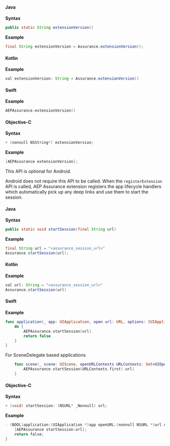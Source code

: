 <Variant platform="android" api="extension-version" repeat="8"/>

#### Java

**Syntax**

```java
public static String extensionVersion()
```

**Example**

```java
final String extensionVersion = Assurance.extensionVersion();
```

#### Kotlin

**Example**

```java
val extensionVersion: String = Assurance.extensionVersion()
```

<Variant platform="ios" api="extension-version" repeat="8"/>

#### Swift

**Example**

```swift
AEPAssurance.extensionVersion()
```

#### Objective-C

**Syntax**

```objectivec
+ (nonnull NSString*) extensionVersion;
```

**Example**

```objectivec
[AEPAssurance extensionVersion];
```

<!--- <Variant platform="react-native" api="extension-version" repeat="3"/>

#### JavaScript

**Example**

```objectivec
AEPAssurance.extensionVersion().then(version => console.log("AdobeExperienceSDK: AEP Assurance version: " + version));
```

<Variant platform="flutter" api="extension-version" repeat="5"/>

#### Dart

**Syntax**

```dart
static Future<String> get extensionVersion async
```

**Example**

```dart
assuranceVersion = await FlutterAssurance.extensionVersion;
``` --->

<Variant platform="android" api="start-session" repeat="10"/>

This API is optional for Android.

Android does not require this API to be called. When the `registerExtension` API is called, AEP Assurance extension registers the app lifecycle handlers which automatically pick up any deep links and use them to start the session.

#### Java

**Syntax**

```java
public static void startSession(final String url)
```

**Example**

```java
final String url = "<assurance_session_url>"
Assurance.startSession(url);
```

#### Kotlin

**Example**

```java
val url: String = "<assurance_session_url>"
Assurance.startSession(url)
```

<Variant platform="ios" api="start-session" repeat="10"/>

#### Swift

**Example**

```swift
func application(_ app: UIApplication, open url: URL, options: [UIApplication.OpenURLOptionsKey : Any] = [:]) -> Bool {
    do {
        AEPAssurance.startSession(url)
        return false
    }
}
```

For SceneDelegate based applications

```swift
    func scene(_ scene: UIScene, openURLContexts URLContexts: Set<UIOpenURLContext>) {
        AEPAssurance.startSession(URLContexts.first!.url)
    }
```

#### Objective-C

**Syntax**

```objectivec
+ (void) startSession: (NSURL* _Nonnull) url;
```

**Example**

```objectivec
- (BOOL)application:(UIApplication *)app openURL:(nonnull NSURL *)url options:(nonnull NSDictionary<UIApplicationOpenURLOptionsKey,id> *)options {
    [AEPAssurance startSession:url];
    return false;
}
```

<!--- <Variant platform="react-native" api="start-session" repeat="3"/>

#### JavaScript

**Example**

```javascript
AEPAssurance.startSession("your-assurance-session-url");
```

<Variant platform="flutter" api="start-session" repeat="5"/>

#### Dart

**Syntax**

```dart
static Future<void> startSession(String url);
```

**Example**

```dart
FlutterAssurance.startSession(url);
``` --->